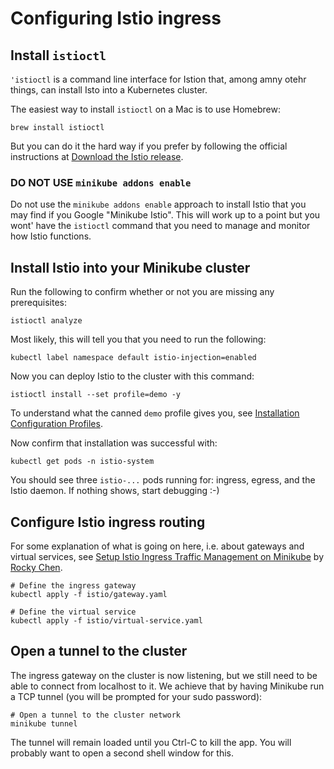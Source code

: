 # Configuring Istio ingress

## Install `istioctl`

`'istioctl` is a command line interface for Istion that, among amny otehr things, can install Isto into
a Kubernetes cluster.

The easiest way to install `istioctl` on a Mac is to use Homebrew:

```shell
brew install istioctl
```

But you can do it the hard way if you prefer by following the official instructions at
[Download the Istio release](https://istio.io/latest/docs/setup/additional-setup/download-istio-release/).

### DO NOT USE `minikube addons enable`
Do not use the `minikube addons enable` approach to install Istio that you may find if you Google "Minikube Istio". 
This will work up to a point but you wont' have the `istioctl` command that you need to manage and monitor how
Istio functions.

## Install Istio into your Minikube cluster

Run the following to confirm whether or not you are missing any prerequisites:

```shell
istioctl analyze
```

Most likely, this will tell you that you need to run the following:

```shell
kubectl label namespace default istio-injection=enabled
```

Now you can deploy Istio to the cluster with this command:

```shell
istioctl install --set profile=demo -y
```

To understand what the canned `demo` profile gives you, see 
[Installation Configuration Profiles](https://istio.io/latest/docs/setup/additional-setup/config-profiles/).

Now confirm that installation was successful with:

```shell
kubectl get pods -n istio-system
```

You should see three `istio-...` pods running for: ingress, egress, and the Istio daemon. If nothing shows, start debugging :-)

## Configure Istio ingress routing

For some explanation of what is going on here, i.e. about gateways and virtual services, see 
[Setup Istio Ingress Traffic Management on Minikube](https://medium.com/codex/setup-istio-ingress-traffic-management-on-minikube-725c5e6d767a)
by [Rocky Chen](https://medium.com/@rocky-chen).

```shell
# Define the ingress gateway
kubectl apply -f istio/gateway.yaml

# Define the virtual service
kubectl apply -f istio/virtual-service.yaml
```

## Open a tunnel to the cluster

The ingress gateway on the cluster is now listening, but we still need to be able to connect from localhost to it.
We achieve that by having Minikube run a TCP tunnel (you will be prompted for your sudo password):

```shell
# Open a tunnel to the cluster network
minikube tunnel
```

The tunnel will remain loaded until you Ctrl-C to kill the app. You will probably want to open a second shell window
for this.

